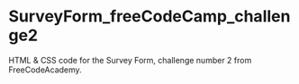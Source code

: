# SurveyForm_freeCodeCamp_challenge2
HTML &amp; CSS code for the Survey Form, challenge number 2 from FreeCodeAcademy.
